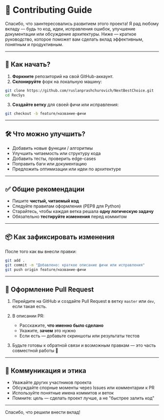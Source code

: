 # 🤝 Contributing Guide

Спасибо, что заинтересовались развитием этого проекта! Я рад любому вкладу — будь то код, идеи, исправления ошибок, улучшение документации или обсуждение архитектуры. Ниже — краткое руководство, которое поможет вам сделать вклад эффективным, понятным и продуктивным.

---

## 🚀 Как начать?

1. **Форкните** репозиторий на свой GitHub-аккаунт.
2. **Склонируйте** форк на локальную машину:

```bash
git clone https://github.com/ruslanprashchurovich/NextBestChoice.git
cd RecSys
```

3. **Создайте ветку** для своей фичи или исправления:

```bash
git checkout -b feature/название-фичи
```

---

## 🛠 Что можно улучшить?

- Добавить новые функции / алгоритмы
- Улучшить читаемость или структуру кода
- Добавить тесты, проверить edge-cases
- Поправить баги или документацию
- Предложить оптимизации или идеи по архитектуре

---

## ✅ Общие рекомендации

- Пишите **чистый, читаемый код**
- Следуйте правилам оформления (PEP8 для Python)
- Старайтесь, чтобы каждая ветка решала **одну логическую задачу**
- Обязательно **тестируйте изменения** перед коммитом

---

## 📦 Как зафиксировать изменения

После того как вы внесли правки:

```bash
git add .
git commit -m "Добавлено: краткое описание фичи или исправления"
git push origin feature/название-фичи
```

---

## 🔄 Оформление Pull Request

1. Перейдите на GitHub и создайте Pull Request в ветку `master` или `dev`, если такая есть.
2. В описании PR:

   - Расскажите, **что именно было сделано**
   - Укажите, **зачем** это нужно
   - Если есть — добавьте скриншоты или результаты тестов

3. Будьте готовы к обратной связи и возможным правкам — это часть совместной работы 🙂

---

## 💬 Коммуникация и этика

- Уважайте других участников проекта
- Обсуждайте спорные моменты через Issues или комментарии к PR
- Используйте понятные имена коммитов и веток
- Помните: цель — сделать проект лучше, а не "быстрее залить код"

---

Спасибо, что решили внести вклад!
